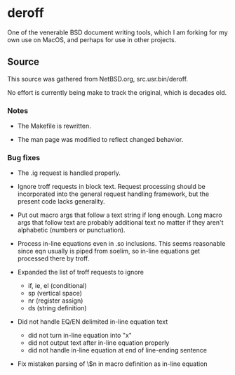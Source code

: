 deroff
======
One of the venerable BSD document writing tools, which I am forking for my
own use on MacOS, and perhaps for use in other projects.

Source
------
This source was gathered from NetBSD.org, src.usr.bin/deroff.

No effort is currently being make to track the original, which is
decades old.

### Notes

* The Makefile is rewritten.

* The man page was modified to reflect changed behavior.

### Bug fixes

* The .ig request is handled properly.

* Ignore troff requests in block text.  Request processing should be
incorporated into the general request handling framework, but the present
code lacks generality.

* Put out macro args that follow a text string if long enough.  Long macro
args that follow text are probably additional text no matter if they aren't
alphabetic (numbers or punctuation).

* Process in-line equations even in .so inclusions.  This seems reasonable
since eqn usually is piped from soelim, so in-line equations get processed
there by troff.

* Expanded the list of troff requests to ignore
    
    - if, ie, el (conditional)
    - sp (vertical space)
    - nr (register assign)
    - ds (string definition)

* Did not handle EQ/EN delimited in-line equation text
    
    - did not turn in-line equation into "x"
    - did not output text after in-line equation properly
    - did not handle in-line equation at end of line-ending sentence

* Fix mistaken parsing of \\$n in macro definition as in-line equation
